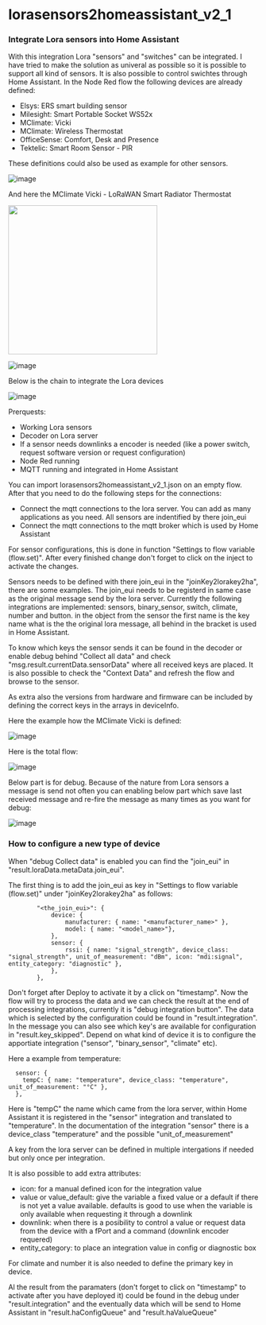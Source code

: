 # lorasensors2homeassistant_v2_1


### Integrate Lora sensors into Home Assistant

With this integration Lora "sensors" and "switches" can be integrated. I have tried to make the solution as univeral as possible so it is possible to support all kind of sensors. It is also possible to control swichtes through Home Assistant. In the Node Red flow the following devices are already defined:
 - Elsys: ERS smart building sensor
 - Milesight: Smart Portable Socket WS52x
 - MClimate:  Vicki
 - MClimate:  Wireless Thermostat
 - OfficeSense: Comfort, Desk and Presence
 - Tektelic: Smart Room Sensor - PIR

These definitions could also be used as example for other sensors.

![image](https://github.com/user-attachments/assets/1e088a27-bd7a-44e3-b14d-580ed334c643)

And here the MClimate Vicki - LoRaWAN Smart Radiator Thermostat

<img src="https://github.com/user-attachments/assets/70c8a6de-c5c3-433f-9d89-ac2fd8bc776b" width="300" />

![image](https://github.com/user-attachments/assets/0563a3ad-1847-41be-9103-c3708893f949)

Below is the chain to integrate the Lora devices

![image](https://github.com/user-attachments/assets/b1411eca-4749-4a5c-9ebc-f3f6d6e824f4)

Prerquests:
 - Working Lora sensors
 - Decoder on Lora server
 - If a sensor needs downlinks a encoder is needed (like a power switch, request software version or request configuration)
 - Node Red running
 - MQTT running and integrated in Home Assistant

You can import lorasensors2homeassistant_v2_1.json on an empty flow. After that you need to do the following steps for the connections:
 - Connect the mqtt connections to the lora server. You can add as many applications as you need. All sensors are indentified by there join_eui
 - Connect the mqtt connections to the mqtt broker which is used by Home Assistant

For sensor configurations, this is done in function "Settings to flow variable (flow.set)".  After every finished change don't forget to click on the inject to activate the changes.

Sensors needs to be defined with there join_eui in the "joinKey2lorakey2ha", there are some examples. The join_eui needs to be registerd in same case as the original message send by the lora server. Currently the following integrations are implemented: sensors, binary_sensor, switch, climate, number and button. in the object from the sensor the first name is the key name what is the the original lora message, all behind in the bracket is used in Home Assistant.

To know which keys the sensor sends it can be found in the decoder or enable debug behind "Collect all data" and check "msg.result.currentData.sensorData" where all received keys are placed. It is also possible to check the "Context Data" and refresh the flow and browse to the sensor.

As extra also the versions from hardware and firmware can be included by defining the correct keys in the arrays in deviceInfo.

Here the example how the MClimate Vicki is defined:

![image](https://github.com/user-attachments/assets/2cc79e53-dbba-4fbe-9607-450112647b00)

Here is the total flow:

![image](https://github.com/user-attachments/assets/fb74113d-a1ec-46c0-bb6b-7a1eec6bd39b)

Below part is for debug. Because of the nature from Lora sensors a message is send not often you can enabling below part which save last received message and re-fire the message as many times as you want for debug:

![image](https://github.com/user-attachments/assets/2ffdb77b-5947-47b0-8393-2c747ce553b3)


### How to configure a new type of device

When "debug Collect data" is enabled you can find the "join_eui" in "result.loraData.metaData.join_eui".

The first thing is to add the join_eui as key in "Settings to flow variable (flow.set)" under "joinKey2lorakey2ha" as follows:
```
        "<the_join_eui>": {
            device: {
                manufacturer: { name: "<manufacturer_name>" },
                model: { name: "<model_name>"},
            },
            sensor: {
                rssi: { name: "signal_strength", device_class: "signal_strength", unit_of_measurement: "dBm", icon: "mdi:signal", entity_category: "diagnostic" },
            },
        },

```

Don't forget after Deploy to activate it by a click on "timestamp". Now the flow will try to process the data and we can check the result at the end of processing integrations, currently it is "debug integration button". The data which is selected by the configuration could be found in "result.integration". In the message you can also see which key's are available for configuration in "result.key_skipped". Depend on what kind of device it is to configure the apportiate integration ("sensor", "binary_sensor", "climate" etc).

Here a example from temperature:
```
  sensor: {
	tempC: { name: "temperature", device_class: "temperature", unit_of_measurement: "°C" },
  },
```

Here is "tempC" the name which came from the lora server, within Home Assistant it is registered in the "sensor" integration and translated to "temperature". In the documentation of the integration "sensor" there is a device_class "temperature" and the possible "unit_of_measurement"

A key from the lora server can be defined in multiple intergations if needed but only once per integration.

It is also possible to add extra attributes:
 - icon: for a manual defined icon for the integration value
 - value or value_default: give the variable a fixed value or a default if there is not yet a value available. defaults is good to use when the variable is only available when requesting it through a downlink
 - downlink: when there is a posibility to control a value or request data from the device with a fPort and a command (downlink encoder requered)
 - entity_category: to place an integration value in config or diagnostic box

For climate and number it is also needed to define the primary key in device.

Al the result from the paramaters (don't forget to click on "timestamp" to activate after you have deployed it) could be found in the debug under "result.integration" and the eventually data which will be send to Home Assistant in "result.haConfigQueue" and "result.haValueQueue"
